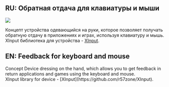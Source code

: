 <h2>RU: Обратная отдача для клавиатуры и мыши</h2>

![](https://github.com/r57zone/Concepts/blob/master/Feedback_for_keyboard_and_mouse.png)<br>

Концепт устройства одевающийся на руки, которое позволяет получать обратную отдачу в приложениях и играх, используя клавиатуру и мышь.<br>
XInput библиотека для устройства - [XInput](https://github.com/r57zone/XInput).
<h2>EN: Feedback for keyboard and mouse</h2>
Concept Device dressing on the hand, which allows you to get feedback in return applications and games using the keyboard and mouse.<br>
XInput library for device -  [XInput](https://github.com/r57zone/XInput).